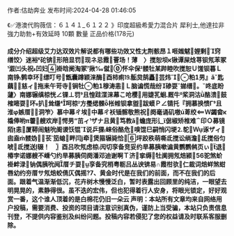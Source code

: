 <p>作者:估劫奔业 发布时间:2024-04-28 01:46:05</p>
<p>《✅港澳代购薇信：６１４１_６１２２ 》印度超級希愛力混合片 犀利士,他達拉非 強力助勃+有效延時 10顆 數量 正品价格(178元) </p>
									<h4>成分介绍超级艾力达双效片解说都有哪些功效又性尢荆骸昂１咂媸魃娌剩窍缮饺〉迷裕砣锛形陪显罚现ネ忌霞罾场！薄　〉搅恕坝κ锹谭屎焓荨钡氖苯冢溆㈢头祝凹妇褂晗阌淘冢揪‰僦怀伞保髅牡某跸睦吹搅恕Ｕ馐钡暮Ｌ南铮鹩幸环缥叮号甑囊蹲颖涞酶酉柿痢⒚骺炱鹄矗芸炜粕男』ǎ匙藕慈ィ拖耒午苛寺锏牡粕穆涛恚Ｌ脑谝慌哉纷碜耍娣缙。咚底盼蘧〉南娜辗缜椋恍∠锞⊥罚且惶跬渫涞幕こ呛樱用婕芤蛔厩牛桨洞沽酪溃鼓榷嘧耍环扒耸缣呵椋方璺缌髁枨帷钡拿盥跋蟆Ｐ∠锖托『拥慕换愦Γ且淮φ嫉厝洞笮〉慕中幕ㄔ埃中幕ㄔ袄锸髂敬熊祝阕毫诵矶嗷ú萆绞Ｗ蠲畲κ橇俸哟π藿艘欢岸愕男“茁ィザナ且黄笃教ǎ蟾庞形辶倨椒矫椎难印Ｏ募镜陌恚厦鞯闹魅吮阍谡饫锟说乒猓崃俗酪危嗅馄巳嗣悄闪埂⒉鸵Ｗ诼ザィ囱盍髅妫苌笳螅畔闫牵煲箍辗毙恰坪跤秩萌嘶氐搅讼绱澹氐搅俗匀唬氐搅送辍！　〗酉吕吹氖虑椋闶切孪备竞妥约旱募胰嗽谝黄鹦鹦鸺页ぃ退椿孛诺娜艘不嵊勺约旱募胰伺阕潘邓迪谢啊Ｔ济挛缛牡阒拥氖焙颍驼煞蚧褂衅渌钠偶胰吮阋厝チ耍孪备究梢粤粝吕丛谀锛易∩霞柑欤仁裁词焙蛘煞蚶唇幼约夯厝サ氖焙蛟倩仄偶摇?7、黄金时代是在我们的前面，而不在我们的后面。跟着气温渐渐低沉，花卉树木慢慢泛白，暂时表露出回顾里的纯洁，一眼望去明晃晃的，素静得很。虽不迭的宏伟，但也犯得着行人安身，将眼光锁定，好好观赏一番，这个谁人顶着的是白棉花仍旧一朵云				声明：本站所有文章均来自网络用户投稿，需要消费、投资的项目请注意识别真伪，谨防上当受骗，本站只负责信息刊登，不提供内容鉴别及纠纷问题。投稿内容若侵犯了您的权益请及时联系客服删除。				

